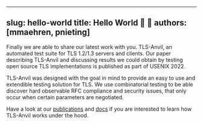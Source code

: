 ---

slug: hello-world
title: Hello World 🚀 🎉
authors: [mmaehren, pnieting]
-----------------------------

Finally we are able to share our latest work with you. TLS-Anvil, an automated test suite for TLS 1.2/1.3 servers and clients. Our paper describing TLS-Anvil and discussing results we could obtain by testing open source TLS implementations is published as part of USENIX 2022.

TLS-Anvil was designed with the goal in mind to provide an easy to use and extendible testing solution for TLS. We use combinatorial testing to be able discover hard observable RFC compliance and security issues, that only occur when certain parameters are negotiated.

Have a look at our [publications](/publications) and [docs](/docs/Quick-Start/index) if you are interested to learn how TLS-Anvil works under the hood.
